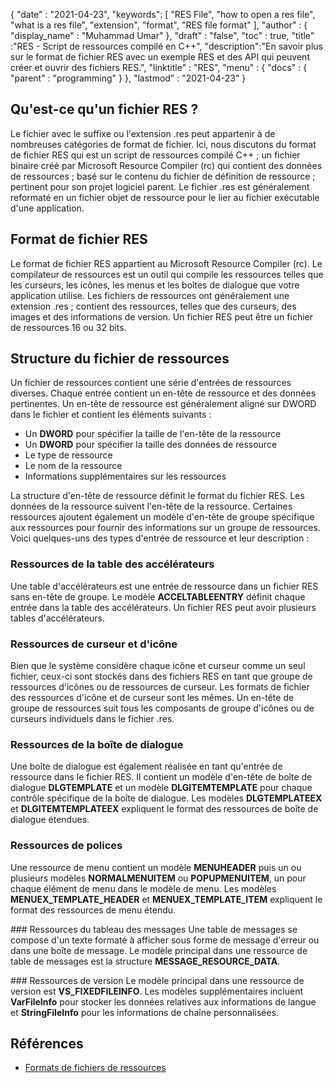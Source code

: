 {
  "date" : "2021-04-23",
  "keywords": [ "RES File", "how to open a res file", "what is a res file", "extension", "format", "RES file format" ],
  "author" : {
    "display_name" : "Muhammad Umar"
},
  "draft" : "false",
  "toc" : true,
  "title" :"RES - Script de ressources compilé en C++",
  "description":"En savoir plus sur le format de fichier RES avec un exemple RES et des API qui peuvent créer et ouvrir des fichiers RES.",
  "linktitle" : "RES",
  "menu" : {
    "docs" : {
      "parent" : "programming"
}
},
  "lastmod" : "2021-04-23"
}

## Qu'est-ce qu'un fichier RES ?
Le fichier avec le suffixe ou l'extension .res peut appartenir à de nombreuses catégories de format de fichier. Ici, nous discutons du format de fichier RES qui est un script de ressources compilé C++ ; un fichier binaire créé par Microsoft Resource Compiler (rc) qui contient des données de ressources ; basé sur le contenu du fichier de définition de ressource ; pertinent pour son projet logiciel parent. Le fichier .res est généralement reformaté en un fichier objet de ressource pour le lier au fichier exécutable d'une application.

## Format de fichier RES
Le format de fichier RES appartient au Microsoft Resource Compiler (rc). Le compilateur de ressources est un outil qui compile les ressources telles que les curseurs, les icônes, les menus et les boîtes de dialogue que votre application utilise. Les fichiers de ressources ont généralement une extension .res ; contient des ressources, telles que des curseurs, des images et des informations de version. Un fichier RES peut être un fichier de ressources 16 ou 32 bits.
## Structure du fichier de ressources
Un fichier de ressources contient une série d'entrées de ressources diverses. Chaque entrée contient un en-tête de ressource et des données pertinentes. Un en-tête de ressource est généralement aligné sur DWORD dans le fichier et contient les éléments suivants :

- Un **DWORD** pour spécifier la taille de l'en-tête de la ressource
- Un **DWORD** pour spécifier la taille des données de ressource
- Le type de ressource
- Le nom de la ressource
- Informations supplémentaires sur les ressources

La structure d'en-tête de ressource définit le format du fichier RES. Les données de la ressource suivent l'en-tête de la ressource. Certaines ressources ajoutent également un modèle d'en-tête de groupe spécifique aux ressources pour fournir des informations sur un groupe de ressources. Voici quelques-uns des types d'entrée de ressource et leur description :

### Ressources de la table des accélérateurs
Une table d'accélérateurs est une entrée de ressource dans un fichier RES sans en-tête de groupe. Le modèle **ACCELTABLEENTRY** définit chaque entrée dans la table des accélérateurs. Un fichier RES peut avoir plusieurs tables d'accélérateurs.

### Ressources de curseur et d'icône
Bien que le système considère chaque icône et curseur comme un seul fichier, ceux-ci sont stockés dans des fichiers RES en tant que groupe de ressources d'icônes ou de ressources de curseur. Les formats de fichier des ressources d'icône et de curseur sont les mêmes. Un en-tête de groupe de ressources suit tous les composants de groupe d'icônes ou de curseurs individuels dans le fichier .res.

### Ressources de la boîte de dialogue
Une boîte de dialogue est également réalisée en tant qu'entrée de ressource dans le fichier RES. Il contient un modèle d'en-tête de boîte de dialogue **DLGTEMPLATE** et un modèle **DLGITEMTEMPLATE** pour chaque contrôle spécifique de la boîte de dialogue. Les modèles **DLGTEMPLATEEX** et **DLGITEMTEMPLATEEX** expliquent le format des ressources de boîte de dialogue étendues.

### Ressources de polices
Une ressource de menu contient un modèle **MENUHEADER** puis un ou plusieurs modèles **NORMALMENUITEM** ou **POPUPMENUITEM**, un pour chaque élément de menu dans le modèle de menu. Les modèles **MENUEX_TEMPLATE_HEADER** et **MENUEX_TEMPLATE_ITEM** expliquent le format des ressources de menu étendu.

### Ressources du tableau des messages
Une table de messages se compose d'un texte formaté à afficher sous forme de message d'erreur ou dans une boîte de message. Le modèle principal dans une ressource de table de messages est la structure **MESSAGE_RESOURCE_DATA**.

### Ressources de version
Le modèle principal dans une ressource de version est **VS_FIXEDFILEINFO**. Les modèles supplémentaires incluent **VarFileInfo** pour stocker les données relatives aux informations de langue et **StringFileInfo** pour les informations de chaîne personnalisées.




## Références

* [Formats de fichiers de ressources](https://docs.microsoft.com/en-us/windows/win32/menurc/resource-file-formats)
 


 



